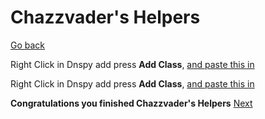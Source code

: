# Chazzvader's Helpers
[Go back](https://github.com/bamsestudio/Tutorials/blob/main/unity/modding/UnityModding.md)

Right Click in Dnspy add press **Add Class**, [and paste this in](https://github.com/bamsestudio/Tutorials/blob/main/unity/modding/data/ConfigHelper.cs)

Right Click in Dnspy add press **Add Class**, [and paste this in](https://github.com/bamsestudio/Tutorials/blob/main/unity/modding/data/BundleHelper.cs)

**Congratulations you finished Chazzvader's Helpers**
[Next](https://github.com/bamsestudio/Tutorials/blob/main/unity/modding/Chazzvader_Helpers.md)